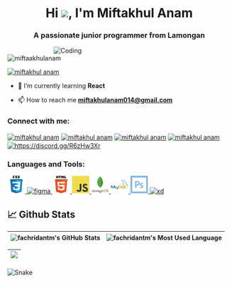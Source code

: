 <h1 align="center">Hi <img src="https://raw.githubusercontent.com/MartinHeinz/MartinHeinz/master/wave.gif" width="30px">, I'm Miftakhul Anam</h1>
<h3 align="center">A passionate junior programmer from Lamongan</h3>
<img align="right" alt="Coding" width="400" src="https://media2.giphy.com/media/qgQUggAC3Pfv687qPC/giphy.gif">

<p align="left"> <img src="https://komarev.com/ghpvc/?username=miftaakhulanam&label=Profile%20views&color=0e75b6&style=flat" alt="miftaakhulanam" /> </p>

<p align="left"> <a href="https://twitter.com/miftaakhul_anam?t=poQyapadudcArhQHutW1PQ&s=09" target="blank"><img src="https://img.shields.io/twitter/follow/miftakhul anam?logo=twitter&style=for-the-badge" alt="miftakhul anam" /></a> </p>

- 🌱 I’m currently learning **React**

- 📫 How to reach me **miftakhulanam014@gmail.com**

<h3 align="left">Connect with me:</h3>
<p align="left">
<a href="https://twitter.com/miftaakhul_anam?t=poQyapadudcArhQHutW1PQ&s=09" target="blank"><img align="center" src="https://raw.githubusercontent.com/rahuldkjain/github-profile-readme-generator/master/src/images/icons/Social/twitter.svg" alt="miftakhul anam" height="30" width="40" /></a>
<a href="https://www.facebook.com/miftakhul.anam.9400?mibextid=ZbWKwL" target="blank"><img align="center" src="https://raw.githubusercontent.com/rahuldkjain/github-profile-readme-generator/master/src/images/icons/Social/facebook.svg" alt="miftakhul anam" height="30" width="40" /></a>
<a href="https://instagram.com/miftaakhul_anam?igshid=ZDdkNTZiNTM=" target="blank"><img align="center" src="https://raw.githubusercontent.com/rahuldkjain/github-profile-readme-generator/master/src/images/icons/Social/instagram.svg" alt="miftakhul anam" height="30" width="40" /></a>
<a href="https://www.youtube.com/@MiftakhulAnam" target="blank"><img align="center" src="https://raw.githubusercontent.com/rahuldkjain/github-profile-readme-generator/master/src/images/icons/Social/youtube.svg" alt="miftakhul anam" height="30" width="40" /></a>
<a href="https://discord.gg/https://discord.gg/R6zHw3Xr" target="blank"><img align="center" src="https://raw.githubusercontent.com/rahuldkjain/github-profile-readme-generator/master/src/images/icons/Social/discord.svg" alt="https://discord.gg/R6zHw3Xr" height="30" width="40" /></a>
</p>

<h3 align="left">Languages and Tools:</h3>
<p align="left"> <a href="https://www.w3schools.com/css/" target="_blank" rel="noreferrer"> <img src="https://raw.githubusercontent.com/devicons/devicon/master/icons/css3/css3-original-wordmark.svg" alt="css3" width="40" height="40"/> </a> <a href="https://www.figma.com/" target="_blank" rel="noreferrer"> <img src="https://www.vectorlogo.zone/logos/figma/figma-icon.svg" alt="figma" width="40" height="40"/> </a> <a href="https://www.w3.org/html/" target="_blank" rel="noreferrer"> <img src="https://raw.githubusercontent.com/devicons/devicon/master/icons/html5/html5-original-wordmark.svg" alt="html5" width="40" height="40"/> </a> <a href="https://developer.mozilla.org/en-US/docs/Web/JavaScript" target="_blank" rel="noreferrer"> <img src="https://raw.githubusercontent.com/devicons/devicon/master/icons/javascript/javascript-original.svg" alt="javascript" width="40" height="40"/> </a> <a href="https://www.mongodb.com/" target="_blank" rel="noreferrer"> <img src="https://raw.githubusercontent.com/devicons/devicon/master/icons/mongodb/mongodb-original-wordmark.svg" alt="mongodb" width="40" height="40"/> </a> <a href="https://www.mysql.com/" target="_blank" rel="noreferrer"> <img src="https://raw.githubusercontent.com/devicons/devicon/master/icons/mysql/mysql-original-wordmark.svg" alt="mysql" width="40" height="40"/> </a> <a href="https://www.photoshop.com/en" target="_blank" rel="noreferrer"> <img src="https://raw.githubusercontent.com/devicons/devicon/master/icons/photoshop/photoshop-line.svg" alt="photoshop" width="40" height="40"/> </a> <a href="https://www.adobe.com/products/xd.html" target="_blank" rel="noreferrer"> <img src="https://cdn.worldvectorlogo.com/logos/adobe-xd.svg" alt="xd" width="40" height="40"/> </a> </p>


## 📈 Github Stats
  
| <img align="center" width="320px" src="https://github-readme-stats-eight-theta.vercel.app/api?username=miftaakhulanam&show_icons=true&hide_border=true&theme=radical&include_all_commits=true&count_private=true" alt="fachridantm's GitHub Stats"> | <img align="center" width="295px" src="https://github-readme-stats-eight-theta.vercel.app/api/top-langs/?username=miftaakhulanam&langs_count=8&layout=compact&hide_border=true&theme=radical" alt="fachridantm's Most Used Language">
| ------------- | ------------- |  

| <img width="640px" src="https://github-readme-streak-stats.herokuapp.com/?user=miftaakhulanam&hide_border=true&theme=radical">
| ------------- |

<img align="center" src="https://github.com/miftaakhulanam/miftakhula./blob/output/github-contribution-grid-snake-dark.svg" alt="Snake">
